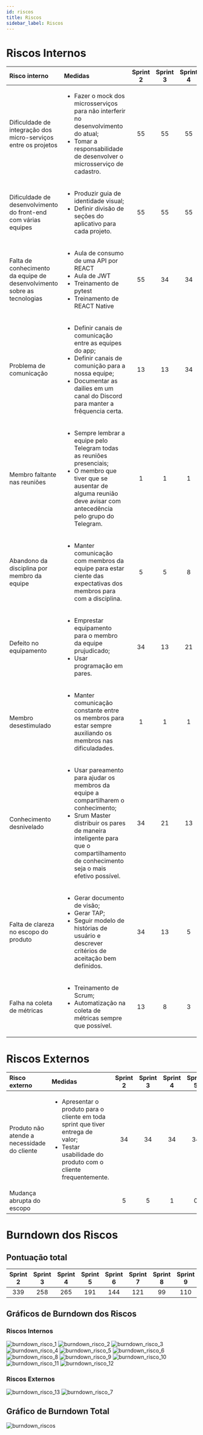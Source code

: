 ```yaml
---
id: riscos
title: Riscos
sidebar_label: Riscos
---
```


# Riscos Internos
|Risco interno|Medidas|Sprint 2|Sprint 3|Sprint 4|Sprint 5|Sprint 6|Sprint 7|Sprint 8|Sprint 9|Sprint 10|Sprint 11|Sprint 12|Sprint 13|Sprint 14|
|:------------|:------|:------:|:------:|:------:|:------:|:------:|:------:|:------:|:------:|:------:|:------:|:------:|:------:|:------:|
|Dificuldade de integração dos micro-serviços entre os projetos|<ul> <li>Fazer o mock dos microsserviços para não interferir no desenvolvimento do atual;</li> <li>Tomar a responsabilidade de desenvolver o microsserviço de cadastro.</li> </ul>|55|55|55|34|21|13|13|8|3|1|1|1|1|
|Dificuldade de desenvolvimento do front-end com várias equipes|<ul> <li>Produzir guia de identidade visual;</li> <li>Definir divisão de seções do aplicativo para cada projeto.</li> </ul>|55|55|55|55|34|34|34|34|34|34|21|21|13|
|Falta de conhecimento da equipe de desenvolvimento sobre as tecnologias|<ul> <li>Aula de consumo de uma API por REACT</li> <li>Aula de JWT</li> <li>Treinamento de pytest</li> <li>Treinamento de REACT Native</li> </ul>|55|34|34|13|5|5|5|21|13|13|13|5|5|
|Problema de comunicação|<ul> <li>Definir canais de comunicação entre as equipes do app;</li> <li>Definir canais de comunição para a nossa equipe;</li> <li>Documentar as dailies em um canal do Discord para manter a frêquencia certa.</li> </ul>|13|13|34|5|3|3|1|1|1|1|1|1|1|
|Membro faltante nas reuniões|<ul> <li>Sempre lembrar a equipe pelo Telegram todas as reuniões presenciais;</li> <li>O membro que tiver que se ausentar de alguma reunião deve avisar com antecedência pelo grupo do Telegram.</li> </ul>|1|1|1|1|1|1|1|1|1|1|1|1|1|
|Abandono da disciplina por membro da equipe|<ul> <li>Manter comunicação com membros da equipe para estar ciente das expectativas dos membros para com a disciplina.</li> </ul>|5|5|8|8|5|0|0|0|0|0|0|0|0|
|Defeito no equipamento|<ul> <li>Emprestar equipamento para o membro da equipe prujudicado;</li> <li>Usar programação em pares.</li> </ul>|34|13|21|21|21|13|3|3|3|3|3|3|3|
|Membro desestimulado|<ul> <li>Manter comunicação constante entre os membros para estar sempre auxiliando os membros nas dificuladades.</li> </ul>|1|1|1|1|5|3|1|1|1|1|1|1|1|
|Conhecimento desnivelado|<ul> <li>Usar pareamento para ajudar os membros da equipe a compartilharem o conhecimento;</li> <li>Srum Master distribuir os pares de maneira inteligente para que o compartilhamento de conhecimento seja o mais efetivo possível.</li> </ul>|34|21|13|13|13|13|5|5|5|5|5|5|5|
|Falta de clareza no escopo do produto|<ul> <li>Gerar documento de visão;</li> <li>Gerar TAP;</li> <li>Seguir modelo de histórias de usuário e descrever critérios de aceitação bem definidos.</li> </ul>|34|13|5|3|1|1|1|1|1|1|1|1|1|
|Falha na coleta de métricas|<ul> <li>Treinamento de Scrum;</li> <li>Automatização na coleta de métricas sempre que possível.</li> </ul>|13|8|3|3|1|1|1|1|1|1|1|1|1|

# Riscos Externos
|Risco externo|Medidas|Sprint 2|Sprint 3|Sprint 4|Sprint 5|Sprint 6|Sprint 7|Sprint 8|Sprint 9|Sprint 10|Sprint 11|Sprint 12|Sprint 13|Sprint 14|
|:------------|:------|:------:|:------:|:------:|:------:|:------:|:------:|:------:|:------:|:------:|:------:|:------:|:------:|:------:|
|Produto não atende a necessidade do cliente|<ul> <li>Apresentar o produto para o cliente em toda sprint que tiver entrega de valor;</li> <li>Testar usabilidade do produto com o cliente frequentemente.</li> </ul>|34|34|34|34|34|34|34|34|34|34|34|21|21|
|Mudança abrupta do escopo| |5|5|1|0|0|0|0|0|0|0|0|0|0|

# Burndown dos Riscos
## Pontuação total
|Sprint 2|Sprint 3|Sprint 4|Sprint 5|Sprint 6|Sprint 7|Sprint 8|Sprint 9|Sprint 10|Sprint 11|Sprint 12|Sprint 13|Sprint 14|
|:------:|:------:|:------:|:------:|:------:|:------:|:------:|:------:|:------:|:------:|:------:|:------:|:------:|
|339|258|265|191|144|121|99|110|97|95|82|61|53|

## Gráficos de Burndown dos Riscos
### Riscos Internos
![burndown_risco_1](assets/riscos/burndown-risco-1.png)
![burndown_risco_2](assets/riscos/burndown-risco-2.png)
![burndown_risco_3](assets/riscos/burndown-risco-3.png)
![burndown_risco_4](assets/riscos/burndown-risco-4.png)
![burndown_risco_5](assets/riscos/burndown-risco-5.png)
![burndown_risco_6](assets/riscos/burndown-risco-6.png)
![burndown_risco_8](assets/riscos/burndown-risco-8.png)
![burndown_risco_9](assets/riscos/burndown-risco-9.png)
![burndown_risco_10](assets/riscos/burndown-risco-10.png)
![burndown_risco_11](assets/riscos/burndown-risco-11.png)
![burndown_risco_12](assets/riscos/burndown-risco-12.png)

### Riscos Externos
![burndown_risco_13](assets/riscos/burndown-risco-13.png)
![burndown_risco_7](assets/riscos/burndown-risco-7.png)

## Gráfico de Burndown Total
![burndown_riscos](assets/riscos/burndown_riscos.png)



